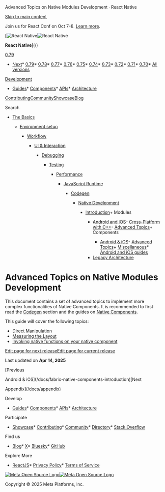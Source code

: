 Advanced Topics on Native Modules Development · React Native

[Skip to main content](#__docusaurus_skipToContent_fallback)

Join us for React Conf on Oct 7-8. [Learn more](https://conf.react.dev).

[![React Native](/img/header_logo.svg)![React Native](/img/header_logo.svg)

**React Native**](/)

[0.79](/docs/the-new-architecture/advanced-topics-components)

* [Next](/docs/next/the-new-architecture/advanced-topics-components)* [0.79](/docs/the-new-architecture/advanced-topics-components)* [0.78](/docs/0.78/getting-started)* [0.77](/docs/0.77/getting-started)* [0.76](/docs/0.76/getting-started)* [0.75](/docs/0.75/getting-started)* [0.74](/docs/0.74/getting-started)* [0.73](/docs/0.73/getting-started)* [0.72](/docs/0.72/getting-started)* [0.71](/docs/0.71/getting-started)* [0.70](/docs/0.70/getting-started)* [All versions](/versions)

[Development](#)

* [Guides](/docs/getting-started)* [Components](/docs/components-and-apis)* [APIs](/docs/accessibilityinfo)* [Architecture](/architecture/overview)

[Contributing](/contributing/overview)[Community](/community/overview)[Showcase](/showcase)[Blog](/blog)

Search

* [The Basics](/docs/getting-started)

  * [Environment setup](/docs/environment-setup)

    * [Workflow](/docs/running-on-device)

      * [UI & Interaction](/docs/style)

        * [Debugging](/docs/debugging)

          * [Testing](/docs/testing-overview)

            * [Performance](/docs/performance)

              * [JavaScript Runtime](/docs/javascript-environment)

                * [Codegen](/docs/the-new-architecture/what-is-codegen)

                  * [Native Development](/docs/native-platform)

                    + [Introduction](/docs/native-platform)+ Modules

                        - [Android and iOS](/docs/turbo-native-modules-introduction)- [Cross-Platform with C++](/docs/the-new-architecture/pure-cxx-modules)- [Advanced Topics](/docs/the-new-architecture/advanced-topics-modules)+ Components

                          - [Android & iOS](/docs/fabric-native-components-introduction)- [Advanced Topics](/docs/the-new-architecture/advanced-topics-components)+ [Miscellaneous](/docs/appendix)* [Android and iOS guides](/docs/headless-js-android)

                      * [Legacy Architecture](/docs/legacy/native-modules-intro)

Advanced Topics on Native Modules Development
=============================================

This document contains a set of advanced topics to implement more complex functionalities of Native Components. It is recommended to first read the [Codegen](/docs/the-new-architecture/what-is-codegen) section and the guides on [Native Components](/docs/fabric-native-components-introduction).

This guide will cover the following topics:

* [Direct Manipulation](/docs/the-new-architecture/direct-manipulation-new-architecture)
* [Measuring the Layout](/docs/the-new-architecture/layout-measurements)
* [Invoking native functions on your native component](/docs/next/the-new-architecture/fabric-component-native-commands)

[Edit page for next release](https://github.com/facebook/react-native-website/edit/main/docs/the-new-architecture/advanced-topics-components.md)[Edit page for current release](https://github.com/facebook/react-native-website/edit/main/website/versioned_docs/version-0.79/the-new-architecture/advanced-topics-components.md)

Last updated on **Apr 14, 2025**

[Previous

Android & iOS](/docs/fabric-native-components-introduction)[Next

Appendix](/docs/appendix)

Develop

* [Guides](/docs/getting-started)* [Components](/docs/components-and-apis)* [APIs](/docs/accessibilityinfo)* [Architecture](/architecture/overview)

Participate

* [Showcase](/showcase)* [Contributing](/contributing/overview)* [Community](/community/overview)* [Directory](https://reactnative.directory/)* [Stack Overflow](https://stackoverflow.com/questions/tagged/react-native)

Find us

* [Blog](/blog)* [X](https://x.com/reactnative)* [Bluesky](https://bsky.app/profile/reactnative.dev)* [GitHub](https://github.com/facebook/react-native)

Explore More

* [ReactJS](https://react.dev/)* [Privacy Policy](https://opensource.fb.com/legal/privacy/)* [Terms of Service](https://opensource.fb.com/legal/terms/)

[![Meta Open Source Logo](/img/oss_logo.svg)![Meta Open Source Logo](/img/oss_logo.svg)](https://opensource.fb.com/)

Copyright © 2025 Meta Platforms, Inc.
